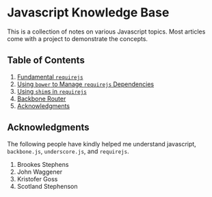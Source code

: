 # Javascript Knowledge Base

This is a collection of notes on various Javascript topics. Most articles
come with a project to demonstrate the concepts.

## Table of Contents

1. [Fundamental `requirejs`](requirejs/README.md)
2. [Using `bower` to Manage `requirejs` Dependencies](bower-requirejs/README.md)
3. [Using `shim`s in `requirejs`](requirejs-shims/README.md)
4. [Backbone Router](backbone-router/README.md)
5. [Acknowledgments](#acknowledgments)

## Acknowledgments

The following people have kindly helped me understand javascript, `backbone.js`,
`underscore.js`, and `requirejs`.

1. Brookes Stephens
2. John Waggener
3. Kristofer Goss
4. Scotland Stephenson
